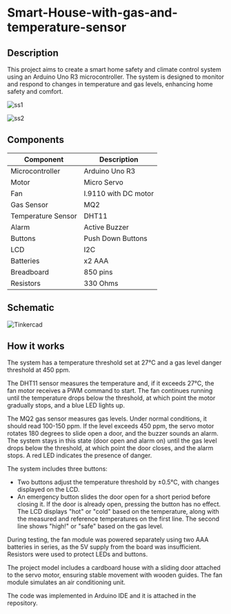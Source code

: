 # Smart-House-with-gas-and-temperature-sensor

## Description

This project aims to create a smart home safety and climate control system using an Arduino Uno R3 microcontroller. The system is designed to monitor and respond to changes in temperature and gas levels, enhancing home safety and comfort.



![ss1](https://github.com/andreeadiaconu55/Smart-House-with-gas-and-temperature-sensor-/assets/132846833/0c1cb164-5660-446a-b1cc-b3e6ad8920b5)


![ss2](https://github.com/andreeadiaconu55/Smart-House-with-gas-and-temperature-sensor-/assets/132846833/454a585e-255a-4c23-8da0-dbef6be88852)

## Components

| Component           | Description              |
| ------------------- | ------------------------ |
| Microcontroller     | Arduino Uno R3           |
| Motor               | Micro Servo              |
| Fan                 | I.9110 with DC motor     |
| Gas Sensor          | MQ2                      |
| Temperature Sensor  | DHT11                    |
| Alarm               | Active Buzzer            |
| Buttons             | Push Down Buttons        |
| LCD                 | I2C                      |
| Batteries           | x2 AAA                   |
| Breadboard          | 850 pins                 |
| Resistors           | 330 Ohms                 |


## Schematic 
![Tinkercad](https://github.com/andreeadiaconu55/Smart-House-with-gas-and-temperature-sensor-/assets/132846833/2f2a4290-a409-41ca-b23a-087ee612a283)

## How it works
The system has a temperature threshold set at 27°C and a gas level danger threshold at 450 ppm.

The DHT11 sensor measures the temperature and, if it exceeds 27°C, the fan motor receives a PWM command to start. The fan continues running until the temperature drops below the threshold, at which point the motor gradually stops, and a blue LED lights up.

The MQ2 gas sensor measures gas levels. Under normal conditions, it should read 100-150 ppm. If the level exceeds 450 ppm, the servo motor rotates 180 degrees to slide open a door, and the buzzer sounds an alarm. The system stays in this state (door open and alarm on) until the gas level drops below the threshold, at which point the door closes, and the alarm stops. A red LED indicates the presence of danger.

The system includes three buttons:

- Two buttons adjust the temperature threshold by ±0.5°C, with changes displayed on the LCD.
- An emergency button slides the door open for a short period before closing it. If the door is already open, pressing the button has no effect.
The LCD displays "hot" or "cold" based on the temperature, along with the measured and reference temperatures on the first line. The second line shows "high!" or "safe" based on the gas level.

During testing, the fan module was powered separately using two AAA batteries in series, as the 5V supply from the board was insufficient. Resistors were used to protect LEDs and buttons.

The project model includes a cardboard house with a sliding door attached to the servo motor, ensuring stable movement with wooden guides. The fan module simulates an air conditioning unit.

The code was implemented in Arduino IDE and it is attached in the repository.

